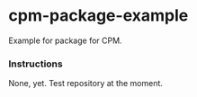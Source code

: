 # cpm-package-example
Example for package for CPM.

### Instructions
None, yet. Test repository at the moment.
